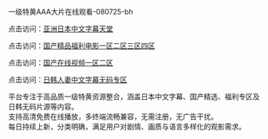 一级特黄AAA大片在线观看-080725-bh

点击访问：<a href="https://heiliaoga6s9v.pages.dev">亚洲日本中文字幕天堂</a>

点击访问：<a href="https://heiliaoow5kzm.pages.dev">国产精品福利电影一区二区三区四区</a>

点击访问：<a href="https://heiliao2dmwwy.pages.dev">国产在线视频一区二区</a>

点击访问：<a href="https://heiliaoll4qsx.pages.dev">日韩人妻中文字幕无码专区</a>


平台专注于高品质一级特黄资源整合，涵盖日本中文字幕、国产精选、福利专区及日韩无码片源等内容。  
支持高清免费在线播放，多终端流畅兼容，无需注册，无广告干扰。  
每日持续上新，分类明确，满足用户对剧情、画质与语言多样化的观影需求。

<span style="display:none;">[Canonical link](https://github.com/git20250708/viv7 ）</span>
